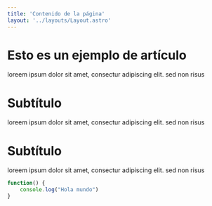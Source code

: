 ```yaml
---
title: 'Contenido de la página'
layout: '../layouts/Layout.astro'
---
```


# Esto es un ejemplo de artículo

loreem ipsum dolor sit amet, consectur adipiscing elit. sed non risus

# Subtítulo

loreem ipsum dolor sit amet, consectur adipiscing elit. sed non risus

# Subtítulo

loreem ipsum dolor sit amet, consectur adipiscing elit. sed non risus

``` JavaScript
function() {
    console.log("Hola mundo")
}

```